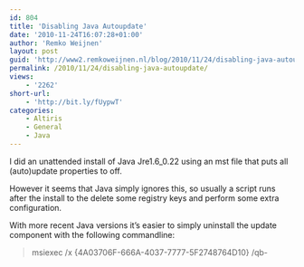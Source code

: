 ```yaml
---
id: 804
title: 'Disabling Java Autoupdate'
date: '2010-11-24T16:07:28+01:00'
author: 'Remko Weijnen'
layout: post
guid: 'http://www2.remkoweijnen.nl/blog/2010/11/24/disabling-java-autoupdate/'
permalink: /2010/11/24/disabling-java-autoupdate/
views:
    - '2262'
short-url:
    - 'http://bit.ly/fUypwT'
categories:
    - Altiris
    - General
    - Java
---
```


I did an unattended install of Java Jre1.6\_0.22 using an mst file that puts all (auto)update properties to off.

However it seems that Java simply ignores this, so usually a script runs after the install to the delete some registry keys and perform some extra configuration.

With more recent Java versions it’s easier to simply uninstall the update component with the following commandline:

> msiexec /x {4A03706F-666A-4037-7777-5F2748764D10} /qb-